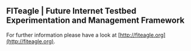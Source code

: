 FITeagle | Future Internet Testbed Experimentation and Management Framework 
---------------------------------------------------------------------------

For further information please have a look at [http://fiteagle.org](http://fiteagle.org).
